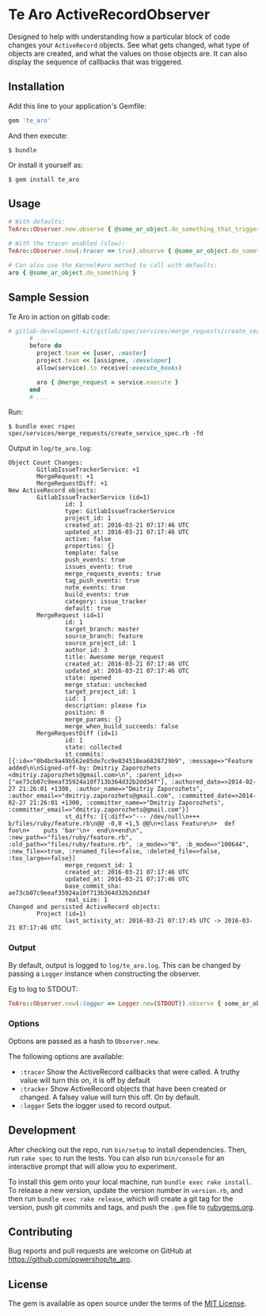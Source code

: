 # Te Aro ActiveRecordObserver

Designed to help with understanding how a particular block of code changes your `ActiveRecord` objects. See what gets changed, what type of objects are created, and what the values on those objects are. It can also display the sequence of callbacks that was triggered.

## Installation

Add this line to your application's Gemfile:

```ruby
gem 'te_aro'
```

And then execute:

    $ bundle

Or install it yourself as:

    $ gem install te_aro

## Usage

```ruby
# With defaults:
TeAro::Observer.new.observe { @some_ar_object.do_something_that_triggers_callbacks }

# With the tracer enabled (slow):
TeAro::Observer.new(:tracer => true).observe { @some_ar_object.do_something_that_triggers_callbacks }

# Can also use the Kernel#aro method to call with defaults:
aro { @some_ar_object.do_something }
```

## Sample Session

Te Aro in action on gitlab code:

```ruby
# gitlab-development-kit/gitlab/spec/services/merge_requests/create_service_spec.rb
      # ...
      before do
        project.team << [user, :master]
        project.team << [assignee, :developer]
        allow(service).to receive(:execute_hooks)

        aro { @merge_request = service.execute }
      end
      # ...
```

Run:
```
$ bundle exec rspec spec/services/merge_requests/create_service_spec.rb -fd
```

Output in `log/te_aro.log`:
```
Object Count Changes:
        GitlabIssueTrackerService: +1
        MergeRequest: +1
        MergeRequestDiff: +1
New ActiveRecord objects:
        GitlabIssueTrackerService (id=1)
                id: 1
                type: GitlabIssueTrackerService
                project_id: 1
                created_at: 2016-03-21 07:17:46 UTC
                updated_at: 2016-03-21 07:17:46 UTC
                active: false
                properties: {}
                template: false
                push_events: true
                issues_events: true
                merge_requests_events: true
                tag_push_events: true
                note_events: true
                build_events: true
                category: issue_tracker
                default: true
        MergeRequest (id=1)
                id: 1
                target_branch: master
                source_branch: feature
                source_project_id: 1
                author_id: 3
                title: Awesome merge_request
                created_at: 2016-03-21 07:17:46 UTC
                updated_at: 2016-03-21 07:17:46 UTC
                state: opened
                merge_status: unchecked
                target_project_id: 1
                iid: 1
                description: please fix
                position: 0
                merge_params: {}
                merge_when_build_succeeds: false
        MergeRequestDiff (id=1)
                id: 1
                state: collected
                st_commits: [{:id=>"0b4bc9a49b562e85de7cc9e834518ea6828729b9", :message=>"Feature added\n\nSigned-off-by: Dmitriy Zaporozhets <dmitriy.zaporozhets@gmail.com>\n", :parent_ids=>["ae73cb07c9eeaf35924a10f713b364d32b2dd34f"], :authored_date=>2014-02-27 21:26:01 +1300, :author_name=>"Dmitriy Zaporozhets", :author_email=>"dmitriy.zaporozhets@gmail.com", :committed_date=>2014-02-27 21:26:01 +1300, :committer_name=>"Dmitriy Zaporozhets", :committer_email=>"dmitriy.zaporozhets@gmail.com"}]
                st_diffs: [{:diff=>"--- /dev/null\n+++ b/files/ruby/feature.rb\n@@ -0,0 +1,5 @@\n+class Feature\n+  def foo\n+    puts 'bar'\n+  end\n+end\n", :new_path=>"files/ruby/feature.rb", :old_path=>"files/ruby/feature.rb", :a_mode=>"0", :b_mode=>"100644", :new_file=>true, :renamed_file=>false, :deleted_file=>false, :too_large=>false}]
                merge_request_id: 1
                created_at: 2016-03-21 07:17:46 UTC
                updated_at: 2016-03-21 07:17:46 UTC
                base_commit_sha: ae73cb07c9eeaf35924a10f713b364d32b2dd34f
                real_size: 1
Changed and persisted ActiveRecord objects:
        Project (id=1)
                last_activity_at: 2016-03-21 07:17:45 UTC -> 2016-03-21 07:17:46 UTC
```

### Output

By default, output is logged to `log/te_aro.log`. This can be changed by passing a `Logger` instance when constructing the observer.

Eg to log to STDOUT:
```ruby
TeAro::Observer.new(:logger => Logger.new(STDOUT)).observe { some_ar_object.do_something }
```


### Options

Options are passed as a hash to `Observer.new`.

The following options are available:

* `:tracer` Show the ActiveRecord callbacks that were called. A truthy value will turn this on, it is off by default
* `:tracker` Show ActiveRecord objects that have been created or changed. A falsey value will turn this off. On by default.
* `:logger` Sets the logger used to record output.

## Development

After checking out the repo, run `bin/setup` to install dependencies. Then, run `rake spec` to run the tests. You can also run `bin/console` for an interactive prompt that will allow you to experiment.

To install this gem onto your local machine, run `bundle exec rake install`. To release a new version, update the version number in `version.rb`, and then run `bundle exec rake release`, which will create a git tag for the version, push git commits and tags, and push the `.gem` file to [rubygems.org](https://rubygems.org).

## Contributing

Bug reports and pull requests are welcome on GitHub at https://github.com/powershop/te_aro.

## License

The gem is available as open source under the terms of the [MIT License](http://opensource.org/licenses/MIT).
